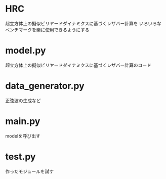 HRC
====

超立方体上の擬似ビリヤードダイナミクスに基づくレザバー計算を
いろいろなベンチマークを楽に使用できるようにする
# model.py
超立方体上の擬似ビリヤードダイナミクスに基づくレザバー計算のコード

# data_generator.py
正弦波の生成など

# main.py
modelを呼び出す

# test.py
作ったモジュールを試す
